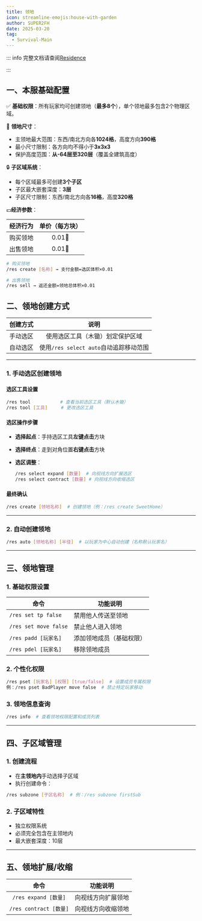 ```yaml
---
title: 领地
icon: streamline-emojis:house-with-garden
author: SUPER2FH
date: 2025-03-20
tag:
  - Survival-Main
---
```




::: info 完整文档请查阅[Residence](https://www.zrips.net/residence/commands/)

:::



## **一、本服基础配置**

✅ **基础权限**：所有玩家均可创建领地（**最多8个**），单个领地最多包含2个物理区域。 

 
📏 **领地尺寸**：  

- 主领地最大范围：东西/南北方向各**1024格**，高度方向**390格**  
- 最小尺寸限制：各方向均不得小于**3x3x3**  
- 保护高度范围：**从-64层至320层**（覆盖全建筑高度）  

🔒 **子区域系统**：
- 每个区域最多可创建**3个子区**  
- 子区最大嵌套深度：**3层**  
- 子区尺寸限制：东西/南北方向各**16格**，高度**320格**  


💴**经济参数**：

| 经济行为      | 单价（每方块） |
|:---------------:|:--------------:|
| 购买领地    | 0.01🍉        |
| 出售领地 | 0.01🍉        |

```bash
# 购买领地
/res create [名称] → 支付金额=选区体积×0.01

# 出售领地
/res sell → 返还金额=领地总体积×0.01
```




## **二、领地创建方式**

| 创建方式 |                  说明                  |
| :------: | :------------------------------------: |
| 手动选区 |    使用选区工具（木锄）划定保护区域    |
| 自动选区 | 使用`/res select auto`自动追踪移动范围 |

---

### **1. 手动选区创建领地**

#### 选区工具设置
```bash
/res tool			# 查看当前选区工具（默认木锄）
/res tool [工具]	   # 更改选区工具
```

#### 选区操作步骤
- **选择起点**：手持选区工具**左键点击**方块
- **选择终点**：走到对角位置**右键点击**方块
- **选区调整**：
  
   ```bash
   /res select expand [数量]  # 向视线方向扩展选区
   /res select contract [数量] # 向视线方向收缩选区
   ```

#### 最终确认
```bash
/res create [领地名称]  # 创建领地（例：/res create SweetHome）
```

---

### **2. 自动创建领地**
```bash
/res auto [领地名称] [半径]  # 以玩家为中心自动创建（名称默认玩家名）
```

---

## **三、领地管理**
### **1. 基础权限设置**
| 命令                  | 功能说明                 |
| --------------------- | ------------------------ |
| `/res set tp false`   | 禁用他人传送至领地       |
| `/res set move false` | 禁止他人进入领地         |
| `/res padd [玩家名]`  | 添加领地成员（基础权限） |
| `/res pdel [玩家名]`  | 移除领地成员             |

### **2. 个性化权限**
```bash
/res pset [玩家名] [权限] [true/false]  # 设置成员专属权限
例：/res pset BadPlayer move false  # 禁止特定玩家移动
```

### **3. 领地信息查询**
```bash
/res info  # 查看领地权限配置和成员列表
```

---

## **四、子区域管理**
### **1. 创建流程**
- 在**主领地内**手动选择子区域
- 执行创建命令：
```bash
/res subzone [子区名称]  # 例：/res subzone firstSub
```

### **2. 子区域特性**
- 独立权限系统
- 必须完全包含在主领地内
- 最大嵌套深度：10层

---

## **五、领地扩展/收缩**
|          命令          |      功能说明      |
| :--------------------: | :----------------: |
|  `/res expand [数量]`  | 向视线方向扩展领地 |
| `/res contract [数量]` | 向视线方向收缩领地 |

